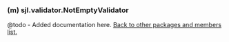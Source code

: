 ### (m) sjl.validator.NotEmptyValidator
@todo - Added documentation here.
[Back to other packages and members list.](#other-packages-and-members)
